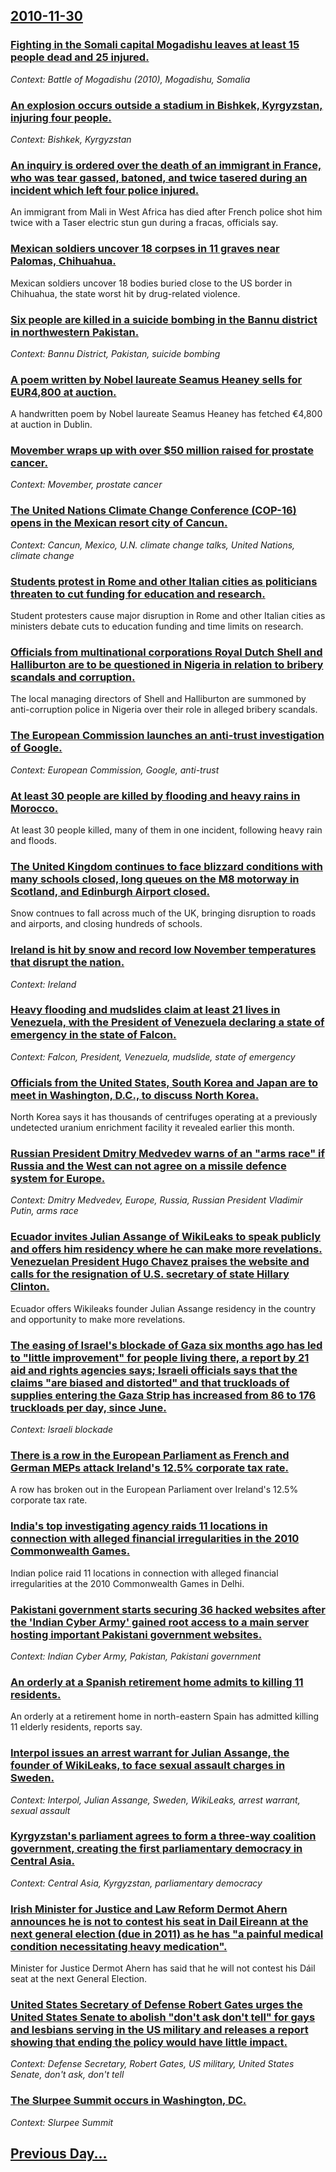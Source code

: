 ## [2010-11-30](/news/2010/11/30/index.md)

### [Fighting in the Somali capital Mogadishu leaves at least 15 people dead and 25 injured. ](/news/2010/11/30/fighting-in-the-somali-capital-mogadishu-leaves-at-least-15-people-dead-and-25-injured.md)
_Context: Battle of Mogadishu (2010), Mogadishu, Somalia_

### [An explosion occurs outside a stadium in Bishkek, Kyrgyzstan, injuring four people. ](/news/2010/11/30/an-explosion-occurs-outside-a-stadium-in-bishkek-kyrgyzstan-injuring-four-people.md)
_Context: Bishkek, Kyrgyzstan_

### [An inquiry is ordered over the death of an immigrant in France, who was tear gassed, batoned, and twice tasered during an incident which left four police injured. ](/news/2010/11/30/an-inquiry-is-ordered-over-the-death-of-an-immigrant-in-france-who-was-tear-gassed-batoned-and-twice-tasered-during-an-incident-which-lef.md)
An immigrant from Mali in West Africa has died after French police shot him twice with a Taser electric stun gun during a fracas, officials say.

### [Mexican soldiers uncover 18 corpses in 11 graves near Palomas, Chihuahua. ](/news/2010/11/30/mexican-soldiers-uncover-18-corpses-in-11-graves-near-palomas-chihuahua.md)
Mexican soldiers uncover 18 bodies buried close to the US border in Chihuahua, the state worst hit by drug-related violence.

### [Six people are killed in a suicide bombing in the Bannu district in northwestern Pakistan. ](/news/2010/11/30/six-people-are-killed-in-a-suicide-bombing-in-the-bannu-district-in-northwestern-pakistan.md)
_Context: Bannu District, Pakistan, suicide bombing_

### [A poem written by Nobel laureate Seamus Heaney sells for EUR4,800 at auction. ](/news/2010/11/30/a-poem-written-by-nobel-laureate-seamus-heaney-sells-for-a-4-800-at-auction.md)
A handwritten poem by Nobel laureate Seamus Heaney has fetched &euro;4,800 at auction in Dublin.

### [Movember wraps up with over $50 million raised for prostate cancer. ](/news/2010/11/30/movember-wraps-up-with-over-50-million-raised-for-prostate-cancer.md)
_Context: Movember, prostate cancer_

### [The United Nations Climate Change Conference (COP-16) opens in the Mexican resort city of Cancun. ](/news/2010/11/30/the-united-nations-climate-change-conference-cop-16-opens-in-the-mexican-resort-city-of-cancaon.md)
_Context: Cancun, Mexico, U.N. climate change talks, United Nations, climate change_

### [Students protest in Rome and other Italian cities as politicians threaten to cut funding for education and research. ](/news/2010/11/30/students-protest-in-rome-and-other-italian-cities-as-politicians-threaten-to-cut-funding-for-education-and-research.md)
Student protesters cause major disruption in Rome and other Italian cities as ministers debate cuts to education funding and time limits on research.

### [Officials from multinational corporations Royal Dutch Shell and Halliburton are to be questioned in Nigeria in relation to bribery scandals and corruption. ](/news/2010/11/30/officials-from-multinational-corporations-royal-dutch-shell-and-halliburton-are-to-be-questioned-in-nigeria-in-relation-to-bribery-scandals.md)
The local managing directors of Shell and Halliburton are summoned by anti-corruption police in Nigeria over their role in alleged bribery scandals.

### [The European Commission launches an anti-trust investigation of Google. ](/news/2010/11/30/the-european-commission-launches-an-anti-trust-investigation-of-google.md)
_Context: European Commission, Google, anti-trust_

### [At least 30 people are killed by flooding and heavy rains in Morocco. ](/news/2010/11/30/at-least-30-people-are-killed-by-flooding-and-heavy-rains-in-morocco.md)
At least 30 people killed, many of them in one incident, following heavy rain and floods.

### [The United Kingdom continues to face blizzard conditions with many schools closed, long queues on the M8 motorway in Scotland, and Edinburgh Airport closed. ](/news/2010/11/30/the-united-kingdom-continues-to-face-blizzard-conditions-with-many-schools-closed-long-queues-on-the-m8-motorway-in-scotland-and-edinburgh.md)
Snow contnues to fall across much of the UK, bringing disruption to roads and airports, and closing hundreds of schools.

### [Ireland is hit by snow and record low November temperatures that disrupt the nation. ](/news/2010/11/30/ireland-is-hit-by-snow-and-record-low-november-temperatures-that-disrupt-the-nation.md)
_Context: Ireland_

### [Heavy flooding and mudslides claim at least 21 lives in Venezuela, with the President of Venezuela declaring a state of emergency in the state of Falcon. ](/news/2010/11/30/heavy-flooding-and-mudslides-claim-at-least-21-lives-in-venezuela-with-the-president-of-venezuela-declaring-a-state-of-emergency-in-the-sta.md)
_Context: Falcon, President, Venezuela, mudslide, state of emergency_

### [Officials from the United States, South Korea and Japan are to meet in Washington, D.C., to discuss North Korea. ](/news/2010/11/30/officials-from-the-united-states-south-korea-and-japan-are-to-meet-in-washington-d-c-to-discuss-north-korea.md)
North Korea says it has thousands of centrifuges operating at a previously undetected uranium enrichment facility it revealed earlier this month.

### [Russian President Dmitry Medvedev warns of an "arms race" if Russia and the West can not agree on a missile defence system for Europe. ](/news/2010/11/30/russian-president-dmitry-medvedev-warns-of-an-arms-race-if-russia-and-the-west-can-not-agree-on-a-missile-defence-system-for-europe.md)
_Context: Dmitry Medvedev, Europe, Russia, Russian President Vladimir Putin, arms race_

### [Ecuador invites Julian Assange of WikiLeaks to speak publicly and offers him residency where he can make more revelations. Venezuelan President Hugo Chavez praises the website and calls for the resignation of U.S. secretary of state Hillary Clinton. ](/news/2010/11/30/ecuador-invites-julian-assange-of-wikileaks-to-speak-publicly-and-offers-him-residency-where-he-can-make-more-revelations-venezuelan-presid.md)
Ecuador offers Wikileaks founder Julian Assange residency in the country and opportunity to make more revelations.

### [The easing of Israel's blockade of Gaza six months ago has led to "little improvement" for people living there, a report by 21 aid and rights agencies says; Israeli officials says that the claims "are biased and distorted" and that truckloads of supplies entering the Gaza Strip has increased from 86 to 176 truckloads per day, since June.](/news/2010/11/30/the-easing-of-israel-s-blockade-of-gaza-six-months-ago-has-led-to-little-improvement-for-people-living-there-a-report-by-21-aid-and-right.md)
_Context: Israeli blockade_

### [There is a row in the European Parliament as French and German MEPs attack Ireland's 12.5% corporate tax rate. ](/news/2010/11/30/there-is-a-row-in-the-european-parliament-as-french-and-german-meps-attack-ireland-s-12-5-corporate-tax-rate.md)
A row has broken out in the European Parliament over Ireland&#39;s 12.5% corporate tax rate.

### [India's top investigating agency raids 11 locations in connection with alleged financial irregularities in the 2010 Commonwealth Games. ](/news/2010/11/30/india-s-top-investigating-agency-raids-11-locations-in-connection-with-alleged-financial-irregularities-in-the-2010-commonwealth-games.md)
Indian police raid 11 locations in connection with alleged financial irregularities at the 2010 Commonwealth Games in Delhi.

### [Pakistani government starts securing 36 hacked websites after the 'Indian Cyber Army' gained root access to a main server hosting important Pakistani government websites. ](/news/2010/11/30/pakistani-government-starts-securing-36-hacked-websites-after-the-aindian-cyber-armya-gained-root-access-to-a-main-server-hosting-import.md)
_Context: Indian Cyber Army, Pakistan, Pakistani government_

### [An orderly at a Spanish retirement home admits to killing 11 residents. ](/news/2010/11/30/an-orderly-at-a-spanish-retirement-home-admits-to-killing-11-residents.md)
An orderly at a retirement home in north-eastern Spain has admitted killing 11 elderly residents, reports say.

### [Interpol issues an arrest warrant for Julian Assange, the founder of WikiLeaks, to face sexual assault charges in Sweden. ](/news/2010/11/30/interpol-issues-an-arrest-warrant-for-julian-assange-the-founder-of-wikileaks-to-face-sexual-assault-charges-in-sweden.md)
_Context: Interpol, Julian Assange, Sweden, WikiLeaks, arrest warrant, sexual assault_

### [Kyrgyzstan's parliament agrees to form a three-way coalition government, creating the first parliamentary democracy in Central Asia. ](/news/2010/11/30/kyrgyzstan-s-parliament-agrees-to-form-a-three-way-coalition-government-creating-the-first-parliamentary-democracy-in-central-asia.md)
_Context: Central Asia, Kyrgyzstan, parliamentary democracy_

### [Irish Minister for Justice and Law Reform Dermot Ahern announces he is not to contest his seat in Dail Eireann at the next general election (due in 2011) as he has "a painful medical condition necessitating heavy medication". ](/news/2010/11/30/irish-minister-for-justice-and-law-reform-dermot-ahern-announces-he-is-not-to-contest-his-seat-in-da-il-aireann-at-the-next-general-electio.md)
Minister for Justice Dermot Ahern has said that he will not contest his Dáil seat at the next General Election.

### [United States Secretary of Defense Robert Gates urges the United States Senate to abolish "don't ask don't tell" for gays and lesbians serving in the US military and releases a report showing that ending the policy would have little impact. ](/news/2010/11/30/united-states-secretary-of-defense-robert-gates-urges-the-united-states-senate-to-abolish-don-t-ask-don-t-tell-for-gays-and-lesbians-servi.md)
_Context: Defense Secretary, Robert Gates, US military, United States Senate, don't ask, don't tell_

### [The Slurpee Summit occurs in Washington, DC. ](/news/2010/11/30/the-slurpee-summit-occurs-in-washington-dc.md)
_Context: Slurpee Summit_

## [Previous Day...](/news/2010/11/29/index.md)

